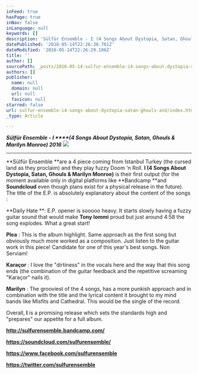```yaml
---
inFeed: true
hasPage: true
inNav: false
inLanguage: null
keywords: []
description: 'Sülfür Ensemble - I (4 Songs About Dystopia, Satan, Ghouls & Marilyn Monroe) 2016'
datePublished: '2016-05-14T22:26:30.761Z'
dateModified: '2016-05-14T22:26:29.106Z'
title: ''
author: []
sourcePath: _posts/2016-05-14-sulfur-ensemble-i4-songs-about-dystopia-satan-ghouls-and.md
authors: []
publisher:
  name: null
  domain: null
  url: null
  favicon: null
starred: false
url: sulfur-ensemble-i4-songs-about-dystopia-satan-ghouls-and/index.html
_type: Article

---
```

**_Sülfür Ensemble - I _****_(4 Songs About Dystopia, Satan, Ghouls & Marilyn Monroe) 2016_**
![](https://the-grid-user-content.s3-us-west-2.amazonaws.com/9adba30a-ab6e-4152-bb98-46446a54f7cf.jpg)

****

**Sülfür Ensemble **are a 4 piece coming from Istanbul Turkey (the cursed land as they proclaim) and they play fuzzy Doom 'n Roll. **I (4 Songs About Dystopia, Satan, Ghouls & Marilyn Monroe)** is their first output (for the moment available only in digital platforms like **Bandcamp **and **Soundcloud** even though plans exist for a physical release in the future). The title of the E.P. is absolutely explanatory about the content of the songs :

**Daily Hate **: E.P. opener is sooooo heavy. It starts slowly having a fuzzy guitar sound that would make **Tony Iommi** proud but just around 4:58 the song explodes. What a great start!

**Plea** : This is the album highlight. Same approach as the first song but obviously much more worked as a composition. Just listen to the guitar work in this piece! Candidate for one of this year's best songs. Non Serviam!

**Karaçor** : I love the "dirtiness" in the vocals here and the way that this song ends (the combination of the guitar feedback and the repetitive screaming "Karaçor" nails it).

**Marilyn** : The grooviest of the 4 songs, has a more punkish approach and in combination with the title and the lyrical content it brought to my mind bands like Misfits and Cathedral. This would be the single of the record.

Overall, **I** is a promising release which sets the standards high and "prepares" our appetite for a full album.

**http://sulfurensemble.bandcamp.com/**

**https://soundcloud.com/sulfurensemble/**

**https://www.facebook.com/sulfurensemble**

**https://twitter.com/sulfurensemble**
